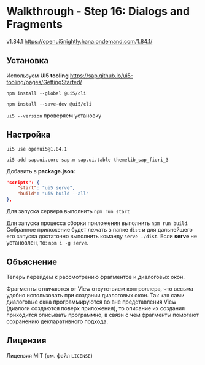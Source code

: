 # Walkthrough - Step 16: Dialogs and Fragments

v1.84.1 https://openui5nightly.hana.ondemand.com/1.84.1/

## Установка

Используем **UI5 tooling** https://sap.github.io/ui5-tooling/pages/GettingStarted/

`npm install --global @ui5/cli`

`npm install --save-dev @ui5/cli`

`ui5 --version` проверяем установку

## Настройка

`ui5 use openui5@1.84.1`

`ui5 add sap.ui.core sap.m sap.ui.table themelib_sap_fiori_3`

Добавить в **package.json**:

```JSON
"scripts": {
    "start": "ui5 serve",
    "build": "ui5 build --all"
},
```

Для запуска сервера выполнить `npm run start`

Для запуска процесса сборки приложения выполнить `npm run build`. Собранное приложение будет лежать в папке `dist` и для дальнейшего его запуска достаточно выполнить команду `serve ./dist`. Если **serve** не установлен, то: `npm i -g serve`.

## Объяснение

Теперь перейдем к рассмотрению фрагментов и диалоговых окон.

Фрагменты отличаются от View отсутствием контроллера, что весьма удобно использовать при создании диалоговых окон. Так как сами диалоговые окна программируются во вне представления View (диалоги создаются поверх приложения), то описание их создания приходится описывать программно, в связи с чем фрагменты помогают сохранению декларативного подхода.

## Лицензия

Лицензия MIT (см. файл `LICENSE`)
